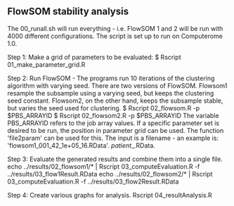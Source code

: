 ## FlowSOM stability analysis

The 00_runall.sh will run everything - i.e. FlowSOM 1 and 2 will be run with 4000 different configurations. The script is set up to run on Computerome 1.0.

Step 1:
Make a grid of parameters to be evaluated:
$ Rscript 01_make_parameter_grid.R

Step 2:
Run FlowSOM - The programs run 10 iterations of the clustering algorithm with varying seed.
There are two versions of FlowSOM. Flowsom1 resample the subsample using a varying seed, but keeps the clustering seed constant. Flowsom2, on the other hand, keeps the subsample stable, but varies the seed used for clustering.
$ Rscript 02_flowsom.R -p $PBS_ARRAYID
$ Rscript 02_flowsom2.R -p $PBS_ARRAYID
The variable PBS_ARRAYID refers to the job array values. If a specific parameter set is desired to be run, the position in parameter grid can be used. The function 'file2param' can be used for this. The input is a filename - an example is:
'flowsom1_001_42_1e+05_16.RData'.
<flowsom-version>_patient_<seed>_<sample-size>.RData.

Step 3:
Evaluate the generated results and combine them into a single file.
echo ../results/02_flowsom1/* | Rscript 03_computeEvaluation.R -f ../results/03_flow1Result.RData
echo ../results/02_flowsom2/* | Rscript 03_computeEvaluation.R -f ../results/03_flow2Result.RData

Step 4:
Create various graphs for analysis.
Rscript 04_resultAnalysis.R
